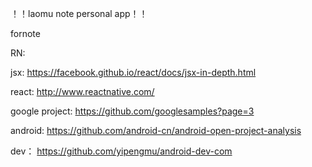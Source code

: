 ！！laomu note personal app！！

fornote

RN:

jsx:
https://facebook.github.io/react/docs/jsx-in-depth.html

react:
http://www.reactnative.com/

google project:
https://github.com/googlesamples?page=3

android:
https://github.com/android-cn/android-open-project-analysis

dev：
https://github.com/yipengmu/android-dev-com
